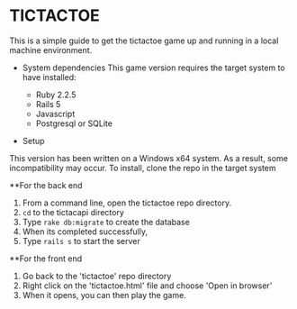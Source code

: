 # TICTACTOE

This is a simple guide to get the tictactoe game up and running in a local machine environment.


* System dependencies
This game version requires the target system to have installed:
	- Ruby 2.2.5
	- Rails 5
	- Javascript
	- Postgresql or SQLite

* Setup 

This version has been written on a Windows x64 system. As a result, some incompatibility may occur.
To install, clone the repo in the target system

**For the back end
1. From a command line, open the tictactoe repo directory.
2. `cd` to the tictacapi directory
3. Type `rake db:migrate` to create the database
4. When its completed successfully, 
5. Type `rails s` to start the server

**For the front end
1. Go back to the 'tictactoe' repo directory
2. Right click on the 'tictactoe.html' file and choose 'Open in browser'
3. When it opens, you can then play the game.